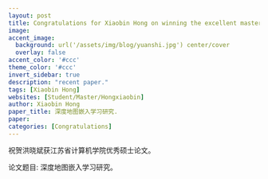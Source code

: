 ```yaml
---
layout: post
title: Congratulations for Xiaobin Hong on winning the excellent master's thesis of Jiangsu Institute of Computer Science!
image:
accent_image:
  background: url('/assets/img/blog/yuanshi.jpg') center/cover
  overlay: false
accent_color: '#ccc'
theme_color: '#ccc'
invert_sidebar: true
description: "recent paper."
tags: [Xiaobin Hong]
websites: [Student/Master/Hongxiaobin]
author: Xiaobin Hong
paper_title: 深度地图嵌入学习研究.
paper:
categories: [Congratulations]
---
```


祝贺洪晓斌获江苏省计算机学院优秀硕士论文。

论文题目: 深度地图嵌入学习研究。
